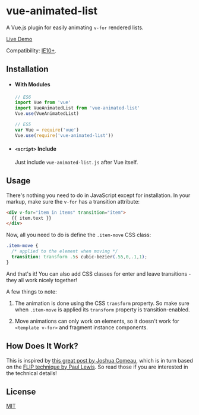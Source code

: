 # vue-animated-list

A Vue.js plugin for easily animating `v-for` rendered lists.

[Live Demo](http://vuejs.github.io/vue-animated-list/example.html)

Compatibility: [IE10+](http://caniuse.com/#search=css%20transition).

## Installation

- #### With Modules

  ``` js
  // ES6
  import Vue from 'vue'
  import VueAnimatedList from 'vue-animated-list'
  Vue.use(VueAnimatedList)

  // ES5
  var Vue = require('vue')
  Vue.use(require('vue-animated-list'))
  ```

- #### `<script>` Include

  Just include `vue-animated-list.js` after Vue itself.

## Usage

There's nothing you need to do in JavaScript except for installation. In your markup, make sure the `v-for` has a transition attribute:

``` html
<div v-for="item in items" transition="item">
  {{ item.text }}
</div>
```

Now, all you need to do is define the `.item-move` CSS class:

``` css
.item-move {
  /* applied to the element when moving */
  transition: transform .5s cubic-bezier(.55,0,.1,1);
}
```

And that's it! You can also add CSS classes for enter and leave transitions - they all work nicely together!

A few things to note:

1. The animation is done using the CSS `transform` property. So make sure when `.item-move` is applied its `transform` property is transition-enabled.

2. Move animations can only work on elements, so it doesn't work for `<template v-for>` and fragment instance components.

## How Does It Work?

This is inspired by [this great post by Joshua Comeau](https://medium.com/@joshuawcomeau/animating-the-unanimatable-1346a5aab3cd#.sen3tgomb), which is in turn based on the [FLIP technique by Paul Lewis](https://aerotwist.com/blog/flip-your-animations/). So read those if you are interested in the technical details!

## License

[MIT](http://opensource.org/licenses/MIT)

